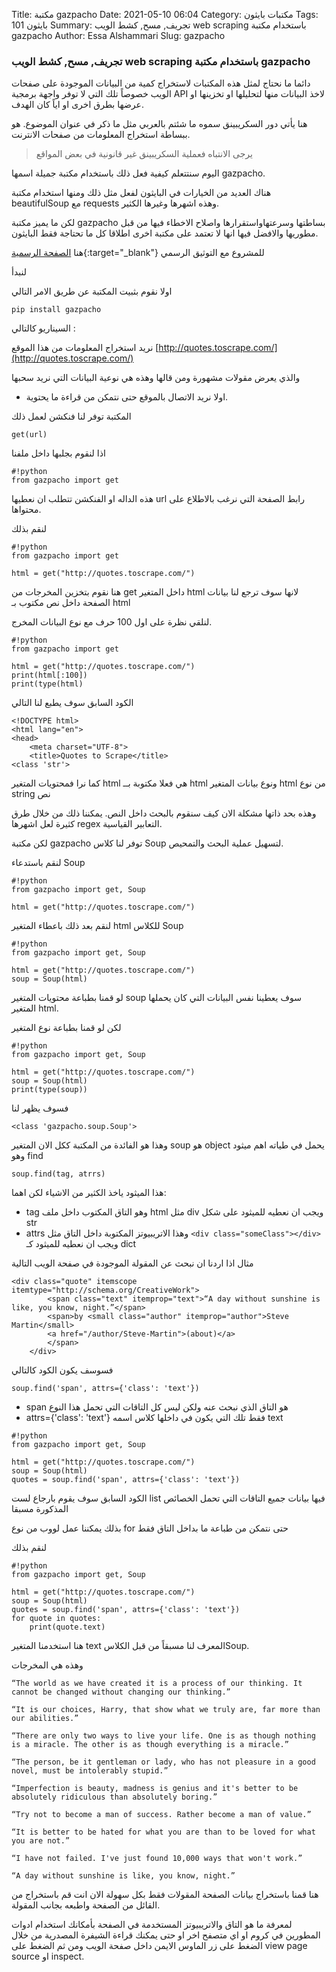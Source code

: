 Title: مكتبة gazpacho
Date: 2021-05-10 06:04
Category: مكتبات بايثون
Tags: بايثون 101
Summary: تجريف, مسح, كشط الويب web scraping باستخدام مكتبة gazpacho 
Author: Essa Alshammari
Slug: gazpacho


### تجريف, مسح, كشط الويب web scraping باستخدام مكتبة gazpacho 

دائما ما نحتاج لمثل هذه المكتبات لاستخراج كمية من البيانات الموجودة على صفحات الويب
خصوصاً تلك التي لا توفر واجهة برمجية API لاخذ البيانات منها لتحليلها او تخزينها او عرضها بطرق اخرى او اياً كان الهدف.

هنا يأتي دور السكريبينق سموه ما شئتم بالعربي مثل ما ذكر في عنوان الموضوع.
هو ببساطة استخراج المعلومات من صفحات الانترنت.

> يرجى الانتباه فعملية السكريبينق غير قانونية في بعض المواقع

اليوم سنتتعلم كيفية فعل ذلك باستخدام مكتبة جميلة اسمها gazpacho.

هناك العديد من الخيارات في البايثون لفعل مثل ذلك ومنها استخدام مكتبة beautifulSoup مع requests وهذه اشهرها وغيرها الكثير.

لكن ما يميز مكتبة gazpacho بساطتها  وسرعتهاواستقرارها واصلاح الاخطاء فيها من قبل مطوريها والافضل فيها انها لا تعتمد على مكتبة اخرى اطلاقا كل ما تحتاجة فقط البايثون.

هنا [الصفحة الرسمية](https://gazpacho.xyz/){:target="_blank"}
 للمشروع مع التوثيق الرسمي 


لنبدأ

اولا نقوم بثبيت المكتبة عن طريق الامر التالي

~~~
pip install gazpacho
~~~

السيناريو كالتالي :

نريد استخراج المعلومات من هذا الموقع [http://quotes.toscrape.com/](http://quotes.toscrape.com/)

والذي يعرض مقولات مشهورة ومن قالها وهذه هي نوعية البيانات التي نريد سحبها

 - اولا نريد الاتصال بالموقع حتى نتمكن من قراءة ما يحتوية.

المكتبة توفر لنا فنكشن لعمل ذلك 
```
get(url)
```

اذا لنقوم بجلبها داخل ملفنا

~~~
#!python
from gazpacho import get
~~~

هذه الداله او الفنكشن تتطلب ان نعطيها url رابط الصفحة التي نرغب بالاطلاع على محتواها.

لنقم بذلك

~~~
#!python
from gazpacho import get

html = get("http://quotes.toscrape.com/")
~~~

هنا نقوم بتخزين المخرجات من get داخل المتغير html لانها سوف ترجع لنا بيانات الصفحة داخل نص مكتوب بـ html

لنلقي نظرة على اول 100 حرف مع نوع البيانات المخرج.

~~~
#!python
from gazpacho import get

html = get("http://quotes.toscrape.com/")
print(html[:100])
print(type(html)
~~~

الكود السابق سوف يطبع لنا التالي

~~~
<!DOCTYPE html>
<html lang="en">
<head>
	<meta charset="UTF-8">
	<title>Quotes to Scrape</title>
<class 'str'> 
~~~

كما نرا فمحتويات المتغير html هي فعلا مكتوبة بــ html
ونوع بيانات المتغير html من نوع string نص

وهذه بحد ذاتها مشكلة الان كيف سنقوم بالبحث داخل النص.
يمكننا ذلك من خلال طرق كثيرة لعل اشهرها regex التعابير القياسية.

لكن مكتبة gazpacho توفر لنا كلاس Soup لتسهيل عملية البحث والتمحيص.

لنقم باستدعاء Soup

~~~
#!python
from gazpacho import get, Soup

html = get("http://quotes.toscrape.com/")
~~~

لنقم بعد ذلك باعطاء المتغير html للكلاس Soup

~~~
#!python
from gazpacho import get, Soup

html = get("http://quotes.toscrape.com/")
soup = Soup(html)
~~~

لو قمنا بطباعة محتويات المتغير soup سوف يعطينا نفس البيانات التي كان يحملها المتغير html.

لكن لو قمنا بطباعة نوع المتغير 

~~~
#!python
from gazpacho import get, Soup

html = get("http://quotes.toscrape.com/")
soup = Soup(html)
print(type(soup))
~~~
فسوف يظهر لنا
```
<class 'gazpacho.soup.Soup'>
```

وهذا هو الفائدة من المكتبة ككل الان المتغير soup هو object يحمل في طياته اهم ميثود وهو find

```
soup.find(tag, atrrs)
```

هذا الميثود ياخذ الكثير من الاشياء لكن اهما:

 - tag وهو التاق المكتوب داخل ملف html  مثل div ويجب ان نعطيه للميثود على شكل str
 - attrs وهذا الاتريبيوتز المكتوبة داخل التاق مثل ```<div class="someClass"></div>``` ويجب ان نعطيه للميثود كـ dict

 مثال اذا اردنا ان نبحث عن المقولة  الموجودة في صفحة الويب التالية

~~~
<div class="quote" itemscope itemtype="http://schema.org/CreativeWork">
        <span class="text" itemprop="text">“A day without sunshine is like, you know, night.”</span>
        <span>by <small class="author" itemprop="author">Steve Martin</small>
        <a href="/author/Steve-Martin">(about)</a>
        </span>
    </div>
~~~

فسوسف يكون الكود كالتالي

~~~
soup.find('span', attrs={'class': 'text'})
~~~

 - span هو التاق الذي نبحث عنه ولكن ليس كل التاقات التي تحمل هذا النوع
 - attrs={'class': 'text'} فقط تلك التي يكون في داخلها كلاس اسمه text


~~~
#!python
from gazpacho import get, Soup

html = get("http://quotes.toscrape.com/")
soup = Soup(html)
quotes = soup.find('span', attrs={'class': 'text'})
~~~

الكود السابق سوف يقوم بارجاع لست list فيها بيانات جميع التاقات التي تحمل الخصائص المذكورة مسبقا

بذلك يمكننا عمل لووب من نوع for حتى  نتمكن من طباعة ما بداخل التاق فقط 

لنقم بذلك

~~~
#!python
from gazpacho import get, Soup

html = get("http://quotes.toscrape.com/")
soup = Soup(html)
quotes = soup.find('span', attrs={'class': 'text'})
for quote in quotes:
    print(quote.text)
~~~

هنا استخدمنا المتغير text المعرف لنا مسبقاً من قبل الكلاسSoup.

وهذه هي المخرجات
~~~
“The world as we have created it is a process of our thinking. It cannot be changed without changing our thinking.”

“It is our choices, Harry, that show what we truly are, far more than our abilities.”

“There are only two ways to live your life. One is as though nothing is a miracle. The other is as though everything is a miracle.”

“The person, be it gentleman or lady, who has not pleasure in a good novel, must be intolerably stupid.”

“Imperfection is beauty, madness is genius and it's better to be absolutely ridiculous than absolutely boring.”

“Try not to become a man of success. Rather become a man of value.”

“It is better to be hated for what you are than to be loved for what you are not.”

“I have not failed. I've just found 10,000 ways that won't work.”

“A day without sunshine is like, you know, night.”
~~~

هنا قمنا باستخراج بيانات الصفحة المقولات فقط بكل سهولة الان انت قم باستخراج من القائل من الصفحة واطبعه بجانب المقولة.

لمعرفة ما هو التاق والاتريبيوتز المستخدمة في الصفحة بأمكانك استخدام ادوات المطورين في كروم او اي متصفح اخر او حتى يمكنك قراءة الشيفرة المصدرية من خلال الضغط على زر الماوس الايمن داخل صفحة الويب ومن ثم الضغط على view page source او inspect.

